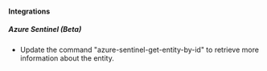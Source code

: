 
#### Integrations
##### Azure Sentinel (Beta)
- Update the command "azure-sentinel-get-entity-by-id" to retrieve more information about the entity.

